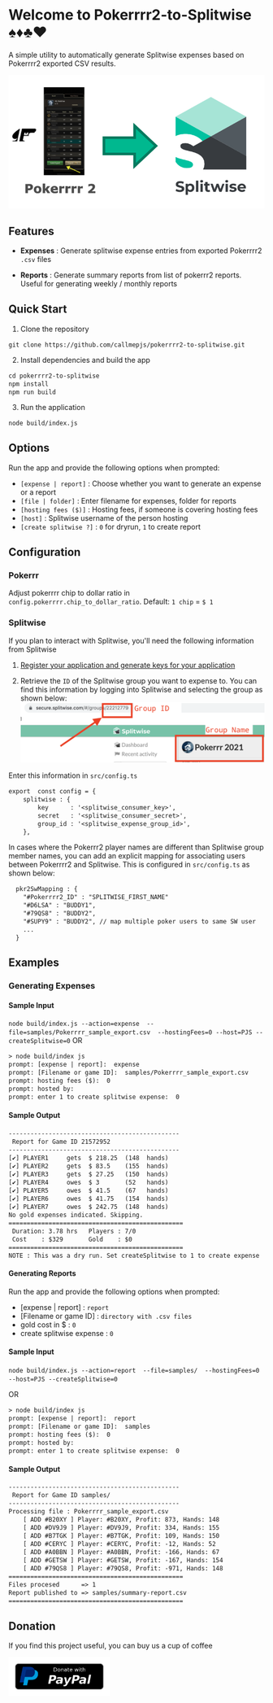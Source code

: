 
# Welcome to Pokerrrr2-to-Splitwise &#9824;&#9830;&#9827;&#9829;

A simple utility to automatically generate Splitwise expenses based on Pokerrrr2 exported CSV results.

![](./assets/info.png )


## Features

* **Expenses** : Generate splitwise expense entries from exported Pokerrrr2 `.csv` files

* **Reports** : Generate summary reports from list of pokerrr2 reports. Useful for generating weekly / monthly reports

## Quick Start

1. Clone the repository

```
git clone https://github.com/callmepjs/pokerrrr2-to-splitwise.git
```

2. Install dependencies and build the app

```
cd pokerrrr2-to-splitwise
npm install
npm run build
```

3. Run the application

```
node build/index.js
```

## Options

Run the app and provide the following options when prompted:

* `[expense | report]` : Choose whether you want to generate an expense or a report
* `[file | folder]` : Enter filename for expenses, folder for reports
* `[hosting fees ($)]` : Hosting fees, if someone is covering hosting fees
* `[host]` : Splitwise username of the person hosting
* `[create splitwise ?]` : `0` for dryrun, `1` to create report

## Configuration

### Pokerrr

Adjust pokerrrr chip to dollar ratio in `config.pokerrrr.chip_to_dollar_ratio`.
Default: `1 chip` = `$ 1`

### Splitwise

If you plan to interact with Splitwise, you'll need the following information from Splitwise

  1. [Register your application and generate keys for your application](https://secure.splitwise.com/apps/new)

  2. Retrieve the `ID` of the Splitwise group you want to expense to.
    You can find this information by logging into Splitwise and selecting the group as shown below:
    !["FindSplitwiseGroup"](./assets/find_splitwise_group.png )
  
Enter this information in `src/config.ts`

```
export  const config = {
    splitwise : {
        key      : '<splitwise_consumer_key>',
        secret   : '<splitwise_consumer_secret>',
        group_id : '<splitwise_expense_group_id>',
    },
```

 In cases where the Pokerrr2 player names are different than Splitwise group member names, you can add an explicit mapping for associating users between Pokerrrr2 and Splitwise. This is configured in `src/config.ts` as shown below:

```
  pkr2SwMapping : {
    "#Pokerrrr2_ID" : "SPLITWISE_FIRST_NAME"
    "#D6LSA" : "BUDDY1",
    "#79QS8" : "BUDDY2",
    "#SUPY9" : "BUDDY2", // map multiple poker users to same SW user
    ...
  }
```  

## Examples

### Generating Expenses

#### Sample Input
`node build/index.js --action=expense  --file=samples/Pokerrrr_sample_export.csv  --hostingFees=0 --host=PJS --createSplitwise=0`
OR
```
> node build/index js
prompt: [expense | report]:  expense
prompt: [Filename or game ID]:  samples/Pokerrrr_sample_export.csv
prompt: hosting fees ($):  0
prompt: hosted by:  
prompt: enter 1 to create splitwise expense:  0
```

#### Sample Output

```
-----------------------------------------------
 Report for Game ID 21572952
-----------------------------------------------
[✔] PLAYER1     gets  $ 218.25  (148  hands)
[✔] PLAYER2     gets  $ 83.5    (155  hands)
[✔] PLAYER3     gets  $ 27.25   (150  hands)
[✔] PLAYER4     owes  $ 3       (52   hands)
[✔] PLAYER5     owes  $ 41.5    (67   hands)
[✔] PLAYER6     owes  $ 41.75   (154  hands)
[✔] PLAYER7     owes  $ 242.75  (148  hands)
No gold expenses indicated. Skipping.
================================================
 Duration: 3.78 hrs   Players : 7/0
 Cost    : $329       Gold    : $0
================================================
NOTE : This was a dry run. Set createSplitwise to 1 to create expense
```

#### Generating Reports

Run the app and provide the following options when prompted:

* [expense | report] : `report`
* [Filename or game ID] : `directory with .csv files`
* gold cost in $ : `0`
* create splitwise expense : `0`

#### Sample Input

`node build/index.js --action=report  --file=samples/  --hostingFees=0 --host=PJS --createSplitwise=0`

OR
```
> node build/index js
prompt: [expense | report]:  report
prompt: [Filename or game ID]:  samples
prompt: hosting fees ($):  0
prompt: hosted by:  
prompt: enter 1 to create splitwise expense:  0
```

#### Sample Output

```
-----------------------------------------------
 Report for Game ID samples/
-----------------------------------------------
Processing file : Pokerrrr_sample_export.csv
    [ ADD #B20XY ] Player: #B20XY, Profit: 873, Hands: 148
    [ ADD #DV9J9 ] Player: #DV9J9, Profit: 334, Hands: 155
    [ ADD #B7TGK ] Player: #B7TGK, Profit: 109, Hands: 150
    [ ADD #CERYC ] Player: #CERYC, Profit: -12, Hands: 52
    [ ADD #A0BBN ] Player: #A0BBN, Profit: -166, Hands: 67
    [ ADD #GETSW ] Player: #GETSW, Profit: -167, Hands: 154
    [ ADD #79QS8 ] Player: #79QS8, Profit: -971, Hands: 148
================================================
Files procesed      => 1
Report published to => samples/summary-report.csv
================================================
```

## Donation

If you find this project useful, you can buy us a cup of coffee

<a href="https://www.paypal.me/callmepjs" target="blank">
    <img width="200" src="./assets/paypal-donate.png" alt="">
</a><br>
